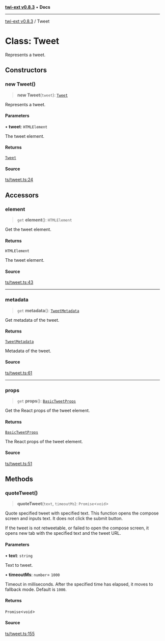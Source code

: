 [**twi-ext v0.8.3**](../README.md) • **Docs**

***

[twi-ext v0.8.3](../README.md) / Tweet

# Class: Tweet

Represents a tweet.

## Constructors

### new Tweet()

> **new Tweet**(`tweet`): [`Tweet`](Tweet.md)

Represents a tweet.

#### Parameters

• **tweet**: `HTMLElement`

The tweet element.

#### Returns

[`Tweet`](Tweet.md)

#### Source

[ts/tweet.ts:24](https://github.com/Robot-Inventor/twi-ext/blob/70885b4f618ef039b34297a45fdc6f48332d67ba/src/ts/tweet.ts#L24)

## Accessors

### element

> `get` **element**(): `HTMLElement`

Get the tweet element.

#### Returns

`HTMLElement`

The tweet element.

#### Source

[ts/tweet.ts:43](https://github.com/Robot-Inventor/twi-ext/blob/70885b4f618ef039b34297a45fdc6f48332d67ba/src/ts/tweet.ts#L43)

***

### metadata

> `get` **metadata**(): [`TweetMetadata`](../interfaces/TweetMetadata.md)

Get metadata of the tweet.

#### Returns

[`TweetMetadata`](../interfaces/TweetMetadata.md)

Metadata of the tweet.

#### Source

[ts/tweet.ts:61](https://github.com/Robot-Inventor/twi-ext/blob/70885b4f618ef039b34297a45fdc6f48332d67ba/src/ts/tweet.ts#L61)

***

### props

> `get` **props**(): [`BasicTweetProps`](../interfaces/BasicTweetProps.md)

Get the React props of the tweet element.

#### Returns

[`BasicTweetProps`](../interfaces/BasicTweetProps.md)

The React props of the tweet element.

#### Source

[ts/tweet.ts:51](https://github.com/Robot-Inventor/twi-ext/blob/70885b4f618ef039b34297a45fdc6f48332d67ba/src/ts/tweet.ts#L51)

## Methods

### quoteTweet()

> **quoteTweet**(`text`, `timeoutMs`): `Promise`\<`void`\>

Quote specified tweet with specified text.
This function opens the compose screen and inputs text.
It does not click the submit button.

If the tweet is not retweetable, or failed to open the compose screen,
it opens new tab with the specified text and the tweet URL.

#### Parameters

• **text**: `string`

Text to tweet.

• **timeoutMs**: `number`= `1000`

Timeout in milliseconds. After the specified time has elapsed, it moves to fallback mode. Default is ``1000``.

#### Returns

`Promise`\<`void`\>

#### Source

[ts/tweet.ts:155](https://github.com/Robot-Inventor/twi-ext/blob/70885b4f618ef039b34297a45fdc6f48332d67ba/src/ts/tweet.ts#L155)
